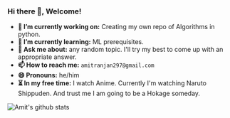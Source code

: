 ### Hi there 👋, Welcome!

<!--
      ^(◉_◉)^
-->

- **🔭 I’m currently working on:** Creating my own repo of Algorithms in python.
- **🌱 I’m currently learning:** ML prerequisites.
- **💬 Ask me about:** any random topic. I'll try my best to come up with an appropriate answer.
- **📫 How to reach me:** `amitranjan297@gmail.com`
- **😄 Pronouns:** he/him
- **⏳ In my free time:** I watch Anime. Currently I'm watching Naruto Shippuden. And trust me I am going to be a Hokage someday.


![Amit's github stats](https://github-readme-stats.vercel.app/api?username=pandeyxamit&show_icons=true&theme=algolia&count_private=true)
